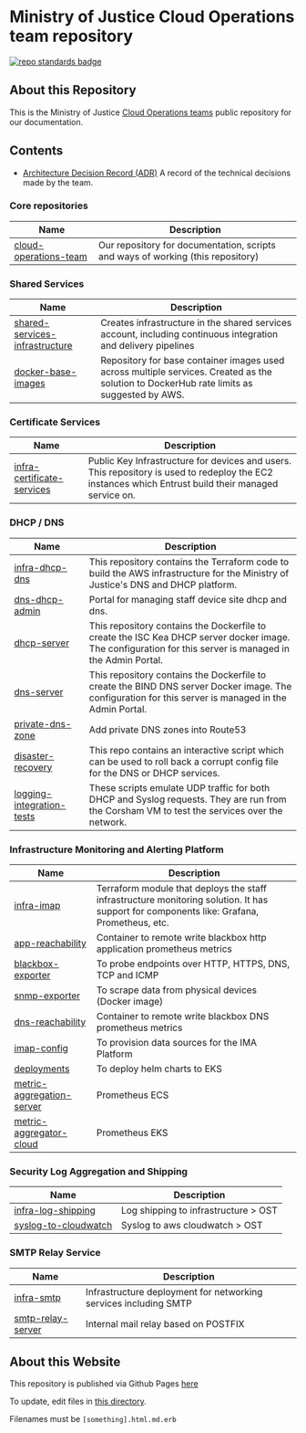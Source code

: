 # Ministry of Justice Cloud Operations team repository
[![repo standards badge](https://img.shields.io/badge/dynamic/json?color=blue&style=for-the-badge&logo=github&label=MoJ%20Compliant&query=%24.data%5B%3F%28%40.name%20%3D%3D%20%22modernisation-platform%22%29%5D.status&url=https%3A%2F%2Foperations-engineering-reports.cloud-platform.service.justice.gov.uk%2Fgithub_repositories)](https://operations-engineering-reports.cloud-platform.service.justice.gov.uk/github_repositories#cloud-operations "Link to report")

## About this Repository

This is the Ministry of Justice [Cloud Operations teams](https://ministryofjustice.github.io/cloud-operations) public repository for our documentation.

## Contents
- [Architecture Decision Record (ADR)](architecture-decision-record) A record of the technical decisions made by the team.

### Core repositories
| Name | Description |
|-|-|
| [cloud-operations-team](https://github.com/ministryofjustice/cloud-operations) | Our repository for documentation, scripts and ways of working (this repository) |

### Shared Services
| Name | Description |
|-|-|
| [shared-services-infrastructure](https://github.com/ministryofjustice/staff-device-shared-services-infrastructure) | Creates infrastructure in the shared services account, including continuous integration and delivery pipelines |
| [docker-base-images](https://github.com/ministryofjustice/staff-device-docker-base-images) | Repository for base container images used across multiple services. Created as the solution to DockerHub rate limits as suggested by AWS. |

### Certificate Services
| Name | Description |
|-|-|
| [infra-certificate-services](https://github.com/ministryofjustice/staff-infrastructure-certificate-services) | Public Key Infrastructure for devices and users. This repository is used to redeploy the EC2 instances which Entrust build their managed service on. |

### DHCP / DNS
| Name | Description |
|-|-|
| [infra-dhcp-dns](https://github.com/ministryofjustice/staff-device-dns-dhcp-infrastructure) | This repository contains the Terraform code to build the AWS infrastructure for the Ministry of Justice's DNS and DHCP platform. |
| [dns-dhcp-admin](https://github.com/ministryofjustice/staff-device-dns-dhcp-admin) | Portal for managing staff device site dhcp and dns. |
| [dhcp-server](https://github.com/ministryofjustice/staff-device-dhcp-server) | This repository contains the Dockerfile to create the ISC Kea DHCP server docker image. The configuration for this server is managed in the Admin Portal. |
| [dns-server](https://github.com/ministryofjustice/staff-device-dns-server) | This repository contains the Dockerfile to create the BIND DNS server Docker image. The configuration for this server is managed in the Admin Portal. |
| [private-dns-zone](https://github.com/ministryofjustice/staff-device-private-dns-zone) | Add private DNS zones into Route53 |
| [disaster-recovery](https://github.com/ministryofjustice/staff-device-dns-dhcp-disaster-recovery) | This repo contains an interactive script which can be used to roll back a corrupt config file for the DNS or DHCP services. |
| [logging-integration-tests](ministryofjustice/staff-device-logging-dns-dhcp-integration-tests) | These scripts emulate UDP traffic for both DHCP and Syslog requests. They are run from the Corsham VM to test the services over the network. |

### Infrastructure Monitoring and Alerting Platform
| Name | Description |
|-|-|
| [infra-imap](https://github.com/ministryofjustice/staff-infrastructure-monitoring) | Terraform module that deploys the staff infrastructure monitoring solution. It has support for components like: Grafana, Prometheus, etc.
| [app-reachability](https://github.com/ministryofjustice/staff-infrastructure-monitoring-app-reachability) | Container to remote write blackbox http application prometheus metrics |
| [blackbox-exporter](https://github.com/ministryofjustice/staff-infrastructure-monitoring-blackbox-exporter) | To probe endpoints over HTTP, HTTPS, DNS, TCP and ICMP |
| [snmp-exporter](https://github.com/ministryofjustice/staff-infrastructure-monitoring-snmpexporter) | To scrape data from physical devices (Docker image) |
| [dns-reachability](https://github.com/ministryofjustice/staff-infrastructure-monitoring-dns-reachability) | Container to remote write blackbox DNS prometheus metrics
| [imap-config](https://github.com/ministryofjustice/staff-infrastructure-monitoring-config) | To provision data sources for the IMA Platform
| [deployments](https://github.com/ministryofjustice/staff-infrastructure-monitoring-deployments) | To deploy helm charts to EKS
| [metric-aggregation-server](https://github.com/ministryofjustice/staff-infrastructure-metric-aggregation-server) | Prometheus ECS
| [metric-aggregator-cloud](https://github.com/ministryofjustice/staff-infrastructure-metric-aggregator-cloud) | Prometheus EKS

### Security Log Aggregation and Shipping
| Name | Description |
|-|-|
| [infra-log-shipping](https://github.com/ministryofjustice/staff-device-logging-infrastructure) | Log shipping to infrastructure > OST
| [syslog-to-cloudwatch](https://github.com/ministryofjustice/staff-device-logging-syslog-to-cloudwatch) | Syslog to aws cloudwatch > OST

### SMTP Relay Service
| Name | Description |
|-|-|
| [infra-smtp](https://github.com/ministryofjustice/staff-infrastructure-network-services) | Infrastructure deployment for networking services including SMTP |
| [smtp-relay-server](https://github.com/ministryofjustice/staff-infrastructure-smtp-relay-server) | Internal mail relay based on POSTFIX

## About this Website

This repository is published via Github Pages [here](https://ministryofjustice.github.io/cloud-operations/#cloud-operations)

To update, edit files in [this directory](https://github.com/ministryofjustice/cloud-operations/tree/main/source).

Filenames must be `[something].html.md.erb`
